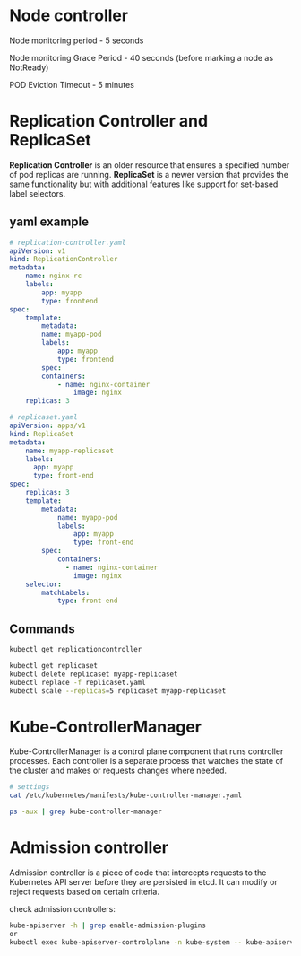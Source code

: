 # Node controller

Node monitoring period - 5 seconds

Node monitoring Grace Period - 40 seconds (before marking a node as NotReady)


POD Eviction Timeout - 5 minutes


# Replication Controller and ReplicaSet
**Replication Controller** is an older resource that ensures a specified number of pod replicas are running. **ReplicaSet** is a newer version that provides the same functionality but with additional features like support for set-based label selectors.

## yaml example
```yaml
# replication-controller.yaml
apiVersion: v1
kind: ReplicationController
metadata:
    name: nginx-rc
    labels:
        app: myapp
        type: frontend
spec:
    template:
        metadata:
        name: myapp-pod
        labels:
            app: myapp
            type: frontend
        spec:
        containers:
            - name: nginx-container
                image: nginx
    replicas: 3
```

```yaml
# replicaset.yaml
apiVersion: apps/v1
kind: ReplicaSet
metadata:
    name: myapp-replicaset
    labels:
      app: myapp
      type: front-end
spec:
    replicas: 3
    template:
        metadata:
            name: myapp-pod
            labels:
                app: myapp
                type: front-end
        spec:
            containers:
              - name: nginx-container
                image: nginx
    selector:
        matchLabels:
            type: front-end
```

## Commands
```sh
kubectl get replicationcontroller

kubectl get replicaset
kubectl delete replicaset myapp-replicaset
kubectl replace -f replicaset.yaml
kubectl scale --replicas=5 replicaset myapp-replicaset
```


# Kube-ControllerManager
 Kube-ControllerManager is a control plane component that runs controller processes. Each controller is a separate process that watches the state of the cluster and makes or requests changes where needed.

 ```sh
 # settings 
 cat /etc/kubernetes/manifests/kube-controller-manager.yaml

 ps -aux | grep kube-controller-manager
 ```


# Admission controller
Admission controller is a piece of code that intercepts requests to the Kubernetes API server before they are persisted in etcd. It can modify or reject requests based on certain criteria.

check admission controllers:
```sh
kube-apiserver -h | grep enable-admission-plugins
or 
kubectl exec kube-apiserver-controlplane -n kube-system -- kube-apiserver -h | grep
```
    
